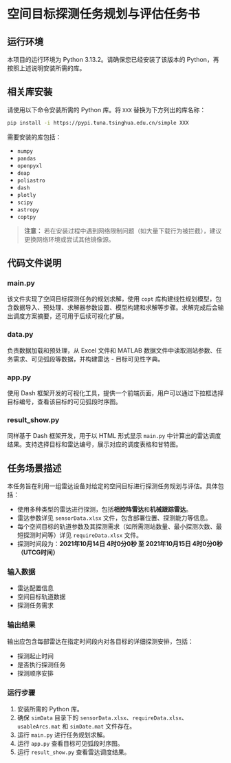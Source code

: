 # 空间目标探测任务规划与评估任务书

## 运行环境
本项目的运行环境为 Python 3.13.2。请确保您已经安装了该版本的 Python，再按照上述说明安装所需的库。

## 相关库安装

请使用以下命令安装所需的 Python 库。将 `XXX` 替换为下方列出的库名称：

```bash
pip install -i https://pypi.tuna.tsinghua.edu.cn/simple XXX
```

需要安装的库包括：

- `numpy`
- `pandas`
- `openpyxl`
- `deap`
- `poliastro`
- `dash`
- `plotly`
- `scipy`
- `astropy`
- `coptpy`

> **注意：** 若在安装过程中遇到网络限制问题（如大量下载行为被拦截），建议更换网络环境或尝试其他镜像源。

## 代码文件说明
### main.py
该文件实现了空间目标探测任务的规划求解，使用 `copt` 库构建线性规划模型，包含数据导入、预处理、求解器参数设置、模型构建和求解等步骤。求解完成后会输出调度方案摘要，还可用于后续可视化扩展。

### data.py
负责数据加载和预处理，从 Excel 文件和 MATLAB 数据文件中读取测站参数、任务需求、可见弧段等数据，并构建雷达 - 目标可见性字典。

### app.py
使用 Dash 框架开发的可视化工具，提供一个前端页面，用户可以通过下拉框选择目标编号，查看该目标的可见弧段时序图。

### result_show.py
同样基于 Dash 框架开发，用于以 HTML 形式显示 `main.py` 中计算出的雷达调度结果。支持选择目标和雷达编号，展示对应的调度表格和甘特图。

## 任务场景描述

本任务旨在利用一组雷达设备对给定的空间目标进行探测任务规划与评估。具体包括：

- 使用多种类型的雷达进行探测，包括**相控阵雷达**和**机械跟踪雷达**。
- 雷达参数详见 `sensorData.xlsx` 文件，包含部署位置、探测能力等信息。
- 每个空间目标的轨道参数及其探测需求（如所需测站数量、最小探测次数、最短探测时间等）详见 `requireData.xlsx` 文件。
- 探测时间段为：**2021年10月14日 4时0分0秒 至 2021年10月15日 4时0分0秒（UTCG时间）**

### 输入数据

- 雷达配置信息
- 空间目标轨道数据
- 探测任务需求

### 输出结果
输出应包含每部雷达在指定时间段内对各目标的详细探测安排，包括：

- 探测起止时间
- 是否执行探测任务
- 探测顺序安排

### 运行步骤
1. 安装所需的 Python 库。
2. 确保 `simData` 目录下的 `sensorData.xlsx`、`requireData.xlsx`、`usableArcs.mat` 和 `simDate.mat` 文件存在。
3. 运行 `main.py` 进行任务规划求解。
4. 运行 `app.py` 查看目标可见弧段时序图。
5. 运行 `result_show.py` 查看雷达调度结果。
